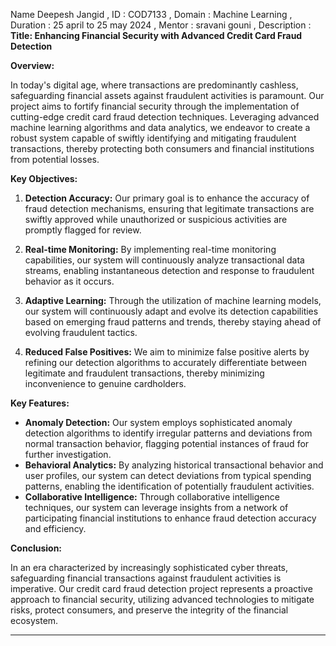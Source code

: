 Name Deepesh Jangid , 
ID : COD7133 , 
Domain : Machine Learning  , 
Duration : 25 april to 25 may 2024  , 
 Mentor : sravani gouni  , 
 Description :
**Title: Enhancing Financial Security with Advanced Credit Card Fraud Detection**

**Overview:**

In today's digital age, where transactions are predominantly cashless, safeguarding financial assets against fraudulent activities is paramount. Our project aims to fortify financial security through the implementation of cutting-edge credit card fraud detection techniques. Leveraging advanced machine learning algorithms and data analytics, we endeavor to create a robust system capable of swiftly identifying and mitigating fraudulent transactions, thereby protecting both consumers and financial institutions from potential losses.

**Key Objectives:**

1. **Detection Accuracy:** Our primary goal is to enhance the accuracy of fraud detection mechanisms, ensuring that legitimate transactions are swiftly approved while unauthorized or suspicious activities are promptly flagged for review.

2. **Real-time Monitoring:** By implementing real-time monitoring capabilities, our system will continuously analyze transactional data streams, enabling instantaneous detection and response to fraudulent behavior as it occurs.

3. **Adaptive Learning:** Through the utilization of machine learning models, our system will continuously adapt and evolve its detection capabilities based on emerging fraud patterns and trends, thereby staying ahead of evolving fraudulent tactics.

4. **Reduced False Positives:** We aim to minimize false positive alerts by refining our detection algorithms to accurately differentiate between legitimate and fraudulent transactions, thereby minimizing inconvenience to genuine cardholders.

**Key Features:**

- **Anomaly Detection:** Our system employs sophisticated anomaly detection algorithms to identify irregular patterns and deviations from normal transaction behavior, flagging potential instances of fraud for further investigation.
- **Behavioral Analytics:** By analyzing historical transactional behavior and user profiles, our system can detect deviations from typical spending patterns, enabling the identification of potentially fraudulent activities.
- **Collaborative Intelligence:** Through collaborative intelligence techniques, our system can leverage insights from a network of participating financial institutions to enhance fraud detection accuracy and efficiency.

**Conclusion:**

In an era characterized by increasingly sophisticated cyber threats, safeguarding financial transactions against fraudulent activities is imperative. Our credit card fraud detection project represents a proactive approach to financial security, utilizing advanced technologies to mitigate risks, protect consumers, and preserve the integrity of the financial ecosystem.

--- 
